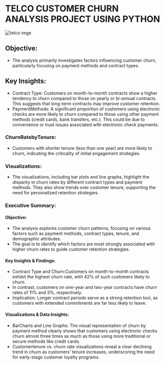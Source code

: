 # TELCO CUSTOMER CHURN ANALYSIS PROJECT USING PYTHON

![telco imge](https://github.com/user-attachments/assets/2813fe64-f0b4-4b9b-b511-c4d2210e7de2)



## Objective:
- The analysis primarily investigates factors influencing customer churn,
particularly focusing on payment methods and contract types.


## Key Insights:

- Contract Type: Customers on month-to-month contracts show a
higher tendency to churn compared to those on yearly or bi-annual
contracts. This suggests that long-term contracts may improve
customer retention.
 - PaymentMethods: A significant proportion of customers using
electronic checks are more likely to churn compared to those using
other payment methods (credit cards, bank transfers, etc.). This could
be due to convenience or trust issues associated with electronic check
payments.

### ChurnRatebyTenure:
 - Customers with shorter tenure (less than one year) are more likely
to churn, indicating the criticality of initial engagement strategies.

### Visualizations:
- The visualizations, including bar plots and line graphs, highlight the
disparity in churn rates by different contract types and payment
methods. They also show trends over customer tenure, supporting the
need for personalized retention strategies.

### Executive Summary:

#### Objective: 
- The analysis explores customer churn patterns, focusing
on various factors such as payment methods, contract types, tenure,
and demographic attributes.
- The goal is to identify which factors are
most strongly associated with higher churn rates to guide customer
retention strategies.

#### Key Insights & Findings:
- Contract Type and Churn:Customers on month-to-month
contracts exhibit the highest churn rate, with 42% of such customers
likely to churn.
- In contrast, customers on one-year and two-year contracts have
churn rates of 11% and 3%, respectively.
- Implication: Longer contract periods serve as a strong retention tool,
as customers with extended commitments are far less likely to leave.


#### Visualizations & Data Insights:
- BarCharts and Line Graphs: 
The visual representation of churn by payment method clearly shows
that customers using electronic checks churn almost three times as
much as those using more traditional or secure methods like credit
cards.
- Customertenure vs. churn rate visualizations reveal a clear declining
trend in churn as customers' tenure increases, underscoring the need
for early-stage customer loyalty programs.
